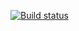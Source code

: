 [![Build status](https://build.appcenter.ms/v0.1/apps/9dcf9329-d3fd-45db-992e-6a2c1540cbb0/branches/dev/badge)](https://appcenter.ms)
